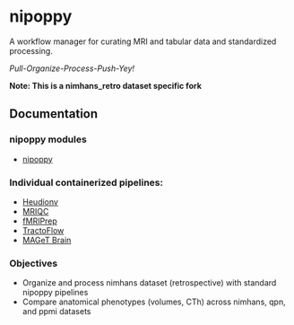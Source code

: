# nipoppy 

A workflow manager for curating MRI and tabular data and standardized processing. 

_Pull-Organize-Process-Push-Yey!_

**Note: This is a nimhans_retro dataset specific fork**

## Documentation

### nipoppy modules

- [nipoppy](https://neurobagel.org/nipoppy/overview/)

### Individual containerized pipelines:

- [Heudionv](https://heudiconv.readthedocs.io/en/latest/installation.html#singularity) 
- [MRIQC](https://mriqc.readthedocs.io/en/stable/)
- [fMRIPrep](https://fmriprep.org/en/1.5.5/singularity.html) 
- [TractoFlow](https://github.com/scilus/tractoflow)
- [MAGeT Brain](https://github.com/CoBrALab/MAGeTbrain)


### Objectives
- Organize and process nimhans dataset (retrospective) with standard nipoppy pipelines
- Compare anatomical phenotypes (volumes, CTh) across nimhans, qpn, and ppmi datasets